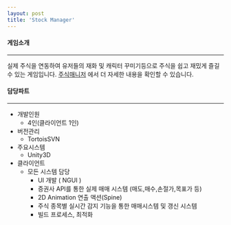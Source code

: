 ```yaml
---
layout: post
title: 'Stock Manager'
---
```


#### 게임소개

----------------------------

실제 주식을 연동하여 유저들의 재화 및 캐릭터 꾸미기등으로 주식을 쉽고 재밌게 즐길 수 있는 게임입니다.
<a href = "https://www.gachi.net/jManager/sm_sub.php?mm=sub_m" target="_black">주식매니저</a> 에서 더 자세한 내용을 확인할 수 있습니다.
#### 담당파트

----------------------------


* 개발인원
  * 4인(클라이언트 1인)
* 버전관리
  *  TortoisSVN  
* 주요시스템
  * Unity3D 
* 클라이언트
  * 모든 시스템 담당
    * UI 개발 ( NGUI ) 
    * 증권사 API를 통한 실제 매매 시스템 (매도,매수,손절가,목표가 등)
    * 2D Animation 연출 액션(Spine)
    * 주식 종목별 실시간 감지 기능을 통한 매매시스템 및 갱신 시스템 
    * 빌드 프로세스, 최적화



